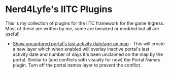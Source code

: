 # Nerd4Lyfe's IITC Plugins

This is my collection of plugins for the IITC framework for the game Ingress. Most of these are written by me, some are tweaked or modded but all are useful!

* [Show uncaptured portal's last activity date/age on map](https://github.com/seattletechie/iitc-plugins/wiki/iitc-plugin:-Show-inactive-age-on-map) - This will create a new layer which when enabled will overlay inactive portal's last activity date and number of days it's  been unclaimed on the map by the portal. Similar to (and conflicts with visually for now) the Portal Names plugin. Turn off the portal names layer to prevent the conflict.
